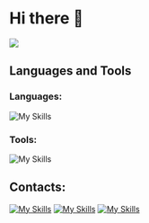 # Hi there 👋
<img src="https://komarev.com/ghpvc/?username=SVcheburator&style=for-the-badge">

## Languages and Tools
### Languages:
![My Skills](https://skillicons.dev/icons?i=python,html,css)

### Tools:
![My Skills](https://skillicons.dev/icons?i=github,vscode,stackoverflow,docker)

## Contacts:
[![My Skills](https://skillicons.dev/icons?i=discord)](https://discord.com/users/CHEBURATOR#3764/)
[![My Skills](https://skillicons.dev/icons?i=instagram)](https://www.instagram.com/danylenko_sasha/)
[![My Skills](https://skillicons.dev/icons?i=linkedin)](https://www.linkedin.com/in/sasha-danylenko-9a7a0b287/)

